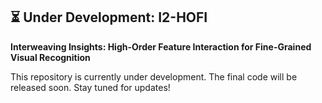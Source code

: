 

## ⏳ Under Development: I2-HOFI

**Interweaving Insights: High-Order Feature Interaction for Fine-Grained Visual Recognition**

This repository is currently under development. The final code will be released soon. Stay tuned for updates!


